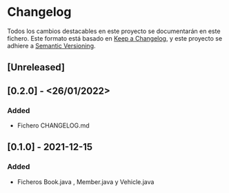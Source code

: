 # Changelog
Todos los cambios destacables en este proyecto se documentarán en este fichero.
Este formato está basado en [Keep a Changelog](https://keepachangelog.com/en/1.0.0/), y este proyecto se adhiere a [Semantic Versioning](https://semver.org/spec/v2.0.0.html).

## [Unreleased]

## [0.2.0] - <26/01/2022>
### Added
- Fichero CHANGELOG.md

## [0.1.0] - 2021-12-15
### Added
- Ficheros Book.java , Member.java y Vehicle.java
